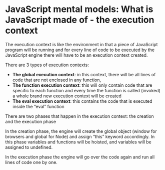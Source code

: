 # JavaScript mental models: What is JavaScript made of - the execution context

The execution context is like the environment in that a piece of JavaScript program will be running and for every line of code to be executed by the JavaScript engine there will have to be an execution context created.

There are 3 types of execution contexts:

- **The global execution context**: in this context, there will be all lines of code that are not enclosed in any function,
- **The function execution context**: this will only contain code that are specific to each function and every time the function is called (invoked) a whole brand new execution context will be created
- **The eval execution context**: this contains the code that is executed inside the “eval” function

There are two phases that happen in the execution context: the creation and the execution phase

In the creation phase, the engine will create the global object (window for browsers and global for Node) and assign “this” keyword accordingly. In this phase variables and functions will be hoisted, and variables will be assigned to undefined.

In the execution phase the engine will go over the code again and run all lines of code one by one.
